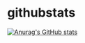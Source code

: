 # githubstats
[![Anurag's GitHub stats](https://github-readme-stats.vercel.app/api?username=urmithakkar)](https://github.com/anuraghazra/github-readme-stats)
